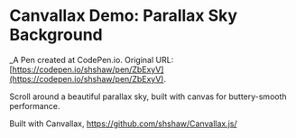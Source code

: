 # Canvallax Demo: Parallax Sky Background
 _A Pen created at CodePen.io. Original URL: [https://codepen.io/shshaw/pen/ZbExyV](https://codepen.io/shshaw/pen/ZbExyV).

 Scroll around a beautiful parallax sky, built with canvas for buttery-smooth performance.

Built with Canvallax, https://github.com/shshaw/Canvallax.js/